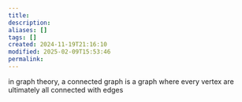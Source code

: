 ```yaml
---
title: 
description: 
aliases: []
tags: []
created: 2024-11-19T21:16:10
modified: 2025-02-09T15:53:46
permalink:
---
```


in graph theory, a connected graph is a graph where every vertex are ultimately all connected with edges
